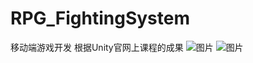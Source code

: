 # RPG_FightingSystem
移动端游戏开发
根据Unity官网上课程的成果
![图片](https://user-images.githubusercontent.com/102405740/208917102-ae1f4035-0230-45f7-92c6-1ae1d10e5d2e.png)
![图片](https://user-images.githubusercontent.com/102405740/208917190-347644ea-52e7-497f-938a-48d7b45f7e4b.png)

